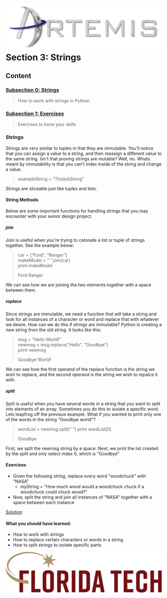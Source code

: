 ![](../images/artemis.png)
Section 3: Strings
=====

## Content

### [Subsection 0: Strings](#strings)
> How to work with strings in Python
### [Subsection 1: Exercises](#exercises)
> Exercises to hone your skills

### Strings

Strings are very similar to tuples in that they are immutable. You'll notice that you can assign a value to a string, and then reassign a different value to the same string. Isn't that proving strings are mutable? Well, no. Whats meant by immutability is that you can't index inside of the string and change a value.

> exampleString = "ThisIsAString"

Strings are sliceable just like tuples and lists.

#### String Methods

Below are some important functions for handling strings that you may encounter with your senior design project.

##### join

Join is useful when you're trying to catonate a list or tuple of strings together. See the example below:

> car = ["Ford", "Ranger"]<br>
> makeModel = " ".join(car)<br>
> print makeModel
> 
> Ford Ranger

We can see how we are joining the two elements together with a space between them.

##### replace

Since strings are immutable, we need a function that will take a string and look for all instances of a character or word and replace that with whatever we desire. How can we do this if strings are immutable? Python is creating a new string from the old string. It looks like this:

> msg = "Hello World!"<br>
> newmsg = msg.replace("Hello", "Goodbye")<br>
> print newmsg
>
> Goodbye World!

We can see how the first operand of the replace function is the string we wish to replace, and the second operand is the string we wish to repalce it with.

##### split

Split is useful when you have several words in a string that you want to split into elements of an array. Sometimes you do this to isolate a specific word. Lets leapfrog off the previous example. What if you wanted to print only one of the words in the string "Goodbye world"?

> wordList = newmsg.split(" ")
> print wordList[0]
>
> Goodbye

First, we split the newmsg string by a space. Next, we print the list created by the split and only select index 0, which is "Goodbye"

#### Exercises

* Given the following string, replace every word "woodchuck" with "NASA"
	* myString = "How much wood would a woodchuck chuck if a woodchuck could chuck wood?"
* Now, split the string and join all instances of "NASA" together with a space between each instance

[Solution](string.py)

#### What you should have learned:

* How to work with strings
* How to replace certain characters or words in a string
* How to split strings to isolate specific parts

![](../images/floridatech.png)
